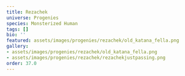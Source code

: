 ```yaml
---
title: Rezachek
universe: Progenies
species: Monsterized Human
tags: []
bio: ''
featured: assets/images/progenies/rezachek/old_katana_fella.png
gallery:
- assets/images/progenies/rezachek/old_katana_fella.png
- assets/images/progenies/rezachek/rezachekjustpassing.png
order: 37.0
---
```

